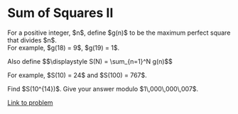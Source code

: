 # Sum of Squares II

<p>
For a positive integer, $n$, define $g(n)$ to be the maximum perfect square that divides $n$.<br />
For example, $g(18) = 9$, $g(19) = 1$.
</p>
<p>
Also define
$$\displaystyle	S(N) = \sum_{n=1}^N g(n)$$
</p>
<p>
For example, $S(10) = 24$ and $S(100) = 767$.
</p>
<p>
Find $S(10^{14})$. Give your answer modulo $1\,000\,000\,007$.
</p>

[Link to problem](https://projecteuler.net/problem=745)
